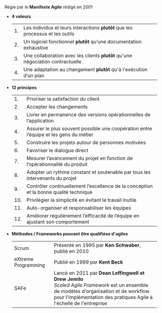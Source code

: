 <p>Régie par le <b>Manifeste Agile</b> rédigé en 2001</i></p>
<ul>
	<li><b>4 valeurs</b></li>
	<table>
		  <tr>
			  <td>1.</td>
			  <td>Les individus et leurs interactions <b>plutôt</b> que les processus et les outils</td>
		  </tr>
		  <tr>
			  <td>2.</td>
			  <td>Un logiciel fonctionnel <b>plutôt</b> qu’une documentation exhaustive</td>
		  </tr>
		  <tr>
			  <td>3.</td>
			  <td>Une collaboration avec les clients <b>plutôt</b> qu'une négociation contractuelle</td>
		  </tr>
		  <tr>
			  <td>4.</td>
			  <td>Une adaptation au changement <b>plutôt</b> qu'à l'exécution d’un plan</td>
		  </tr>
	</table>
	<li><b>12 principes</b></li>
	<table>	
		  <tr>
			  <td>1.</td>
			  <td>Prioriser la satisfaction du client</td>
		  </tr>
		  <tr>
			  <td>2.</td>
			  <td>Accepter les changements</td>
		  </tr>
		  <tr>
			  <td>3.</td>
			  <td>Livrer en permanence des versions opérationnelles de l’application</td>
		  </tr>
		  <tr>
			  <td>4.</td>
			  <td>Assurer le plus souvent possible une coopération entre l’équipe et les gens du métier</td>
		  </tr>
		  <tr>
			  <td>5.</td>
			  <td>Construire les projets autour de personnes motivées</td>
		  </tr>
		  <tr>
			  <td>6.</td>
			  <td>Favoriser le dialogue direct</td>
		  </tr>	
		  <tr>
			  <td>7.</td>
			  <td>Mesurer l’avancement du projet en fonction de l’opérationnalité du produit</td>
		  </tr>	
		  <tr>
			  <td>8.</td>
			  <td>Adopter un rythme constant et soutenable par tous les intervenants du projet</td>
		  </tr>	
		  <tr>
			  <td>9.</td>
			  <td>Contrôler continuellement l’excellence de la conception et la bonne qualité technique</td>
		  </tr>	
		  <tr>
			  <td>10.</td>
			  <td>Privilégier la simplicité en évitant le travail inutile</td>
		  </tr>	
		  <tr>
			  <td>11.</td>
			  <td>Auto-organiser et responsabiliser les équipes</td>
		  </tr>	
		  <tr>
			  <td>12.</td>
			  <td>Améliorer régulièrement l’efficacité de l’équipe en ajustant son comportement</td>
		  </tr>				
	</table>
	<li><b>Méthodes / Frameworks pouvant être qualifiées d'agiles</b></li>
	<table>
		  <tr>
			  <td>Scrum</td>
			  <td>Présenté en 1995 par <b>Ken Schwaber</b>, publié en 2010</td>
		  </tr>
		  <tr>
			  <td>eXtreme Programming</td>
			  <td>Publié en 1999 par <b>Kent Beck</b></td>
		  </tr>
		  <tr>
			  <td>SAFe</td>
			  <td>Lancé en 2011 par <b>Dean Leffingwell et Drew Jemilo</b><br> 
			      <i>Scaled Agile Framework</i> est un ensemble de modèles d'organisation et de workflow pour l'implémentation des pratiques Agile à l'échelle de l'entreprise</td>
		  </tr>
	</table>	
</ul>
